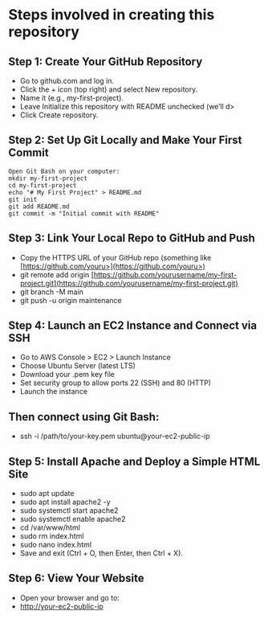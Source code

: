 <h1>Steps involved in creating this repository</h1>

## Step 1: Create Your GitHub Repository
- Go to github.com and log in.
- Click the + icon (top right) and select New repository.
- Name it (e.g., my-first-project).
- Leave Initialize this repository with README unchecked (we’ll d>
- Click Create repository.

## Step 2: Set Up Git Locally and Make Your First Commit
```
Open Git Bash on your computer:
mkdir my-first-project
cd my-first-project
echo "# My First Project" > README.md
git init
git add README.md
git commit -m "Initial commit with README"

```

## Step 3: Link Your Local Repo to GitHub and Push
- Copy the HTTPS URL of your GitHub repo (something like [https://github.com/youru>](https://github.com/youru>)
- git remote add origin [https://github.com/yourusername/my-first-project.git](https://github.com/yourusername/my-first-project.git)
- git branch -M main
- git push -u origin maintenance

## Step 4: Launch an EC2 Instance and Connect via SSH
- Go to AWS Console > EC2 > Launch Instance
- Choose Ubuntu Server (latest LTS)
- Download your .pem key file
- Set security group to allow ports 22 (SSH) and 80 (HTTP)
- Launch the instance

## Then connect using Git Bash:
- ssh -i /path/to/your-key.pem ubuntu\@your-ec2-public-ip

## Step 5: Install Apache and Deploy a Simple HTML Site
- sudo apt update
- sudo apt install apache2 -y
- sudo systemctl start apache2
- sudo systemctl enable apache2
- cd /var/www/html
- sudo rm index.html
- sudo nano index.html
- Save and exit (Ctrl + O, then Enter, then Ctrl + X).

## Step 6: View Your Website
- Open your browser and go to:
- [http://your-ec2-public-ip](http://your-ec2-public-ip)


